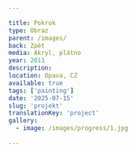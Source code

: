 ```yaml
---

title: Pokrok
type: Obraz
parent: /images/
back: Zpět
media: Akryl, plátno
year: 2011
description: 
location: Opava, CZ
available: true
tags: ['painting']
date: '2025-07-15'
slug: 'projekt'
translationKey: 'project'
gallery:
  - image: /images/progress/1.jpg
  
---
```

